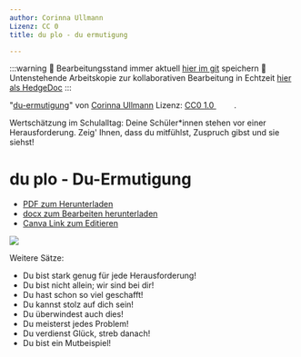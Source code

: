 ```yaml
---
author: Corinna Ullmann
Lizenz: CC 0
title: du plo - du ermutigung

---
```


:::warning
:floppy_disk:   Bearbeitungsstand immer aktuell [hier im git](https://git.rpi-virtuell.de/Comenius-Institut/du-ermutigung) speichern
:memo: Untenstehende Arbeitskopie zur kollaborativen Bearbeitung in Echtzeit [hier als HedgeDoc](https://pad.gwdg.de/Yd16DZtORYyr6F3NZZ4drA?both)
:::
 
<p class="attribution">"<a target="_blank" rel="noopener noreferrer" href="https://www.inaturalist.org/photos/71812633">du-ermutigung</a>" von <a target="_blank" rel="noopener noreferrer" href="https://www.inaturalist.org/users/2831535">Corinna Ullmann</a> Lizenz: <a target="_blank" rel="noopener noreferrer" href="https://creativecommons.org/publicdomain/zero/1.0/deed.de">CC0 1.0 <img src="https://mirrors.creativecommons.org/presskit/icons/cc.svg" style="height: 1em; margin-right: 0.125em; display: inline;"></img><img src="https://mirrors.creativecommons.org/presskit/icons/zero.svg" style="height: 1em; margin-right: 0.125em; display: inline;"></img></a>.</p>

Wertschätzung im Schulalltag: Deine Schüler*innen stehen vor einer Herausforderung. Zeig' Ihnen, dass du mitfühlst, Zuspruch gibst und sie siehst!

# du plo - Du-Ermutigung
- [PDF zum Herunterladen](https://git.rpi-virtuell.de/Comenius-Institut/du-ermutigung/src/branch/main/schaffst%20das%21%21%21.pdf)
- [docx zum Bearbeiten herunterladen](https://git.rpi-virtuell.de/Comenius-Institut/du-ermutigung/raw/branch/main/schaffst%20das%21%21%21.docx)
- [Canva Link zum Editieren](https://www.canva.com/design/DAGHw9IoR_A/ec2fW0c-pjzzP7aNBm3fBg/edit?utm_content=DAGHw9IoR_A&utm_campaign=designshare&utm_medium=link2&utm_source=sharebutton)

![](https://pad.gwdg.de/uploads/b42882d2-88ed-4202-85f5-d01283a581ef.jpg)



Weitere Sätze: 
* Du bist stark genug für jede Herausforderung!
* Du bist nicht allein; wir sind bei dir!
* Du hast schon so viel geschafft!
* Du kannst stolz auf dich sein!
* Du überwindest auch dies!
* Du meisterst jedes Problem!
* Du verdienst Glück, streb danach!
* Du bist ein Mutbeispiel!